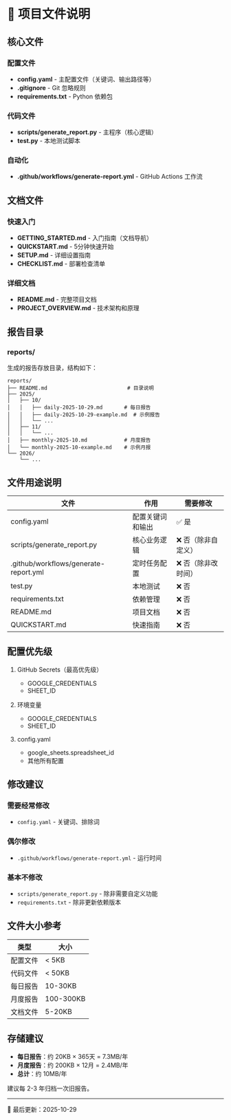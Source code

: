 # 📁 项目文件说明

## 核心文件

### 配置文件
- **config.yaml** - 主配置文件（关键词、输出路径等）
- **.gitignore** - Git 忽略规则
- **requirements.txt** - Python 依赖包

### 代码文件
- **scripts/generate_report.py** - 主程序（核心逻辑）
- **test.py** - 本地测试脚本

### 自动化
- **.github/workflows/generate-report.yml** - GitHub Actions 工作流

## 文档文件

### 快速入门
- **GETTING_STARTED.md** - 入门指南（文档导航）
- **QUICKSTART.md** - 5分钟快速开始
- **SETUP.md** - 详细设置指南
- **CHECKLIST.md** - 部署检查清单

### 详细文档
- **README.md** - 完整项目文档
- **PROJECT_OVERVIEW.md** - 技术架构和原理

## 报告目录

### reports/
生成的报告存放目录，结构如下：

```
reports/
├── README.md                          # 目录说明
├── 2025/
│   ├── 10/
│   │   ├── daily-2025-10-29.md       # 每日报告
│   │   ├── daily-2025-10-29-example.md  # 示例报告
│   │   └── ...
│   ├── 11/
│   │   └── ...
│   ├── monthly-2025-10.md            # 月度报告
│   └── monthly-2025-10-example.md    # 示例月报
└── 2026/
    └── ...
```

## 文件用途说明

| 文件 | 作用 | 需要修改 |
|------|------|----------|
| config.yaml | 配置关键词和输出 | ✅ 是 |
| scripts/generate_report.py | 核心业务逻辑 | ❌ 否（除非自定义） |
| .github/workflows/generate-report.yml | 定时任务配置 | ❌ 否（除非改时间） |
| test.py | 本地测试 | ❌ 否 |
| requirements.txt | 依赖管理 | ❌ 否 |
| README.md | 项目文档 | ❌ 否 |
| QUICKSTART.md | 快速指南 | ❌ 否 |

## 配置优先级

1. GitHub Secrets（最高优先级）
   - GOOGLE_CREDENTIALS
   - SHEET_ID

2. 环境变量
   - GOOGLE_CREDENTIALS
   - SHEET_ID

3. config.yaml
   - google_sheets.spreadsheet_id
   - 其他所有配置

## 修改建议

### 需要经常修改
- `config.yaml` - 关键词、排除词

### 偶尔修改
- `.github/workflows/generate-report.yml` - 运行时间

### 基本不修改
- `scripts/generate_report.py` - 除非需要自定义功能
- `requirements.txt` - 除非更新依赖版本

## 文件大小参考

| 类型 | 大小 |
|------|------|
| 配置文件 | < 5KB |
| 代码文件 | < 50KB |
| 每日报告 | 10-30KB |
| 月度报告 | 100-300KB |
| 文档文件 | 5-20KB |

## 存储建议

- **每日报告**：约 20KB × 365天 = 7.3MB/年
- **月度报告**：约 200KB × 12月 = 2.4MB/年
- **总计**：约 10MB/年

建议每 2-3 年归档一次旧报告。

---

📅 最后更新：2025-10-29
